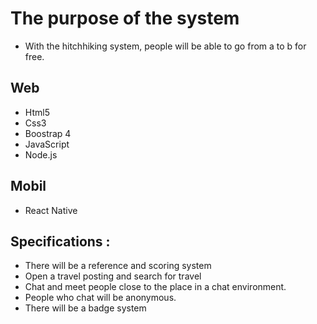 # The purpose of the system
- With the hitchhiking system, people will be able to go from a to b for free.

## Web 
- Html5
- Css3 
- Boostrap 4 
- JavaScript 
- Node.js

## Mobil
- React Native

## Specifications : 
- There will be a reference and scoring system
- Open a travel posting and search for travel
- Chat and meet people close to the place in a chat environment.
- People who chat will be anonymous.
- There will be a badge system
